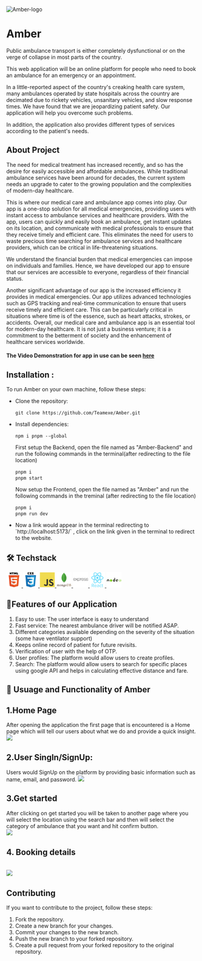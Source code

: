 ![Amber-logo](Amber/public/amber.svg)

# Amber

Public ambulance transport is either completely dysfunctional or on the verge
of collapse in most parts of the country.

This web application will be an online platform for people
who need to book an ambulance for an emergency or an appointment.

In a little-reported aspect of the country's creaking health care system, many ambulances
operated by state hospitals across the country are decimated due to rickety vehicles,
unsanitary vehicles, and slow response times. We have found that we are jeopardizing patient
safety.
Our application will help you overcome such problems.

In addition, the application also
provides different types of services according to the patient's needs.

## About Project

The need for medical treatment has increased recently, and so has the desire for easily accessible and affordable ambulances. While traditional ambulance services have been around for decades, the current system needs an upgrade to cater to the growing population and the complexities of modern-day healthcare.

This is where our medical care and ambulance app comes into play. Our app is a one-stop solution for all medical emergencies, providing users with instant access to ambulance services and healthcare providers. With the app, users can quickly and easily book an ambulance, get instant updates on its location, and communicate with medical professionals to ensure that they receive timely and efficient care. This eliminates the need for users to waste precious time searching for ambulance services and healthcare providers, which can be critical in life-threatening situations.

We understand the financial burden that medical emergencies can impose on individuals and families. Hence, we have developed our app to ensure that our services are accessible to everyone, regardless of their financial status.

Another significant advantage of our app is the increased efficiency it provides in medical emergencies. Our app utilizes advanced technologies such as GPS tracking and real-time communication to ensure that users receive timely and efficient care. This can be particularly critical in situations where time is of the essence, such as heart attacks, strokes, or accidents. Overall, our medical care and ambulance app is an essential tool for modern-day healthcare. It is not just a business venture; it is a commitment to the betterment of society and the enhancement of healthcare services worldwide.

<h4> The Video Demonstration for app in use can be seen <a href="https://www.youtube.com/watch?v=xgiuiCHF4D8">here</a></h4>

<h2>Installation :</h2>
To run Amber on your own machine, follow these steps:
<ul>

<li>Clone the repository:

```
git clone https://github.com/Teamexe/Amber.git
```

<li>Install dependencies:

```
npm i pnpm --global
```

First setup the Backend, open the file named as "Amber-Backend" and run the following commands in the terminal(after redirecting to the file location)

```
pnpm i
pnpm start
```

Now setup the Frontend, open the file named as "Amber" and run the following commands in the treminal (after redirecting to the file location)

```
pnpm i
pnpm run dev
```

<li>Now a link would appear in the terminal redirecting to  `http://localhost:5173/`
 , click on the link given in the terminal to redirect to the website.

</ul>

## 🛠️ Techstack

<p align="left">
  <a href="https://www.w3.org/html/" target="_blank" rel="noreferrer"> <img src="https://raw.githubusercontent.com/devicons/devicon/master/icons/html5/html5-original-wordmark.svg" alt="html5" width="40" height="40"/> </a> 
 <a href="https://www.w3schools.com/css/" target="_blank" rel="noreferrer"> <img src="https://raw.githubusercontent.com/devicons/devicon/master/icons/css3/css3-original-wordmark.svg" alt="css3" width="40" height="40"/> </a>
  <a href="https://developer.mozilla.org/en-US/docs/Web/JavaScript" target="_blank" rel="noreferrer"> <img src="https://raw.githubusercontent.com/devicons/devicon/master/icons/javascript/javascript-original.svg" alt="javascript" width="40" height="40"/> </a> 
  <a href="https://www.mongodb.com/" target="_blank" rel="noreferrer"> <img src="https://raw.githubusercontent.com/devicons/devicon/master/icons/mongodb/mongodb-original-wordmark.svg" alt="mongodb" width="40" height="40"/> </a> 
  <a href="https://expressjs.com" target="_blank" rel="noreferrer"> <img src="https://raw.githubusercontent.com/devicons/devicon/master/icons/express/express-original-wordmark.svg" alt="express" width="40" height="40"/> </a> 
  <a href="https://reactjs.org/" target="_blank" rel="noreferrer"> <img src="https://raw.githubusercontent.com/devicons/devicon/master/icons/react/react-original-wordmark.svg" alt="react" width="40" height="40"/> </a>
  <a href="https://nodejs.org" target="_blank" rel="noreferrer"> <img src="https://raw.githubusercontent.com/devicons/devicon/master/icons/nodejs/nodejs-original-wordmark.svg" alt="nodejs" width="40" height="40"/> </a> 
 </p>

## 🌟Features of our Application

<ol>
<li> Easy to use: The user interface is easy to understand
<li> Fast service: The nearest ambulance driver will be notified ASAP.
<li> Different categories available depending on the severity of the situation (some have
ventilator support)
<li> Keeps online record of patient for future revisits.
<li> Verification of user with the help of OTP. 

<li> User profiles: The platform would allow users to create profiles.

<li>Search: The platform would allow users to search for specific places using google API and helps in calculating effective distance and fare.

</ol>

## 📌 Usuage and Functionality of Amber

<h2><b>1.Home Page</b><br></h2>
After opening the application the first page that is encountered is a Home page which will tell our users about what we do and provide a quick insight.
 <img src="Amber/public/images/readme%20images/Home.png">
 
 <br>
<h2><b>2.User SingIn/SignUp:</b></br></h2> Users would SignUp on the platform by providing basic information such as name, email, and password.

<img src = "Amber/public/images/readme images/SignIn.png">

<br>

 <h2><b>3.Get started</b><br></h2>
 After clicking on get started you will be taken to another page where you will select the location using the search bar and then will select the category of ambulance that you want and hit confirm button.
<br>
 <img src="Amber/public/images/readme%20images/Category.png">

<br>

 <h2><b>4. Booking details</b><br></h2>

<br>
 <img src="Amber/public/images/readme%20images/Booking.png">


## Contributing

If you want to contribute to the project, follow these steps:

1. Fork the repository.
2. Create a new branch for your changes.
3. Commit your changes to the new branch.
4. Push the new branch to your forked repository.
5. Create a pull request from your forked repository to the original repository.
